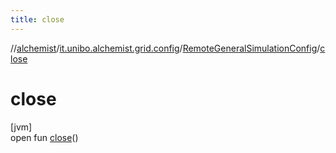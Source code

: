 ```yaml
---
title: close
---
```

//[alchemist](../../../index.html)/[it.unibo.alchemist.grid.config](../index.html)/[RemoteGeneralSimulationConfig](index.html)/[close](close.html)



# close



[jvm]\
open fun [close](close.html)()




